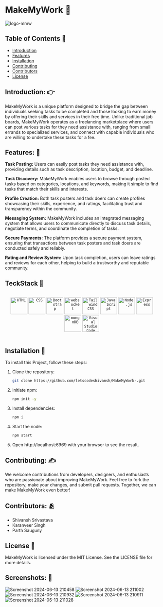 # MakeMyWork :space_invader:

![logo-mmw](https://github.com/letscodeshivansh/MakeMyWork-MERN/assets/125864444/64a90d2f-c430-4401-ba4b-3b8622ea6540)


## Table of Contents :robot:

- [Introduction](#introduction)
- [Features](#features)
- [Installation](#installation)
- [Contributing](#contributing)
- [Contributors](#contributors)
- [License](#license)

## Introduction: :point_right:

 MakeMyWork is a unique platform designed to bridge the gap between individuals seeking tasks to be completed and those looking to earn money by offering their skills and services in their free time. Unlike traditional job boards, MakeMyWork operates as a freelancing marketplace where users can post various tasks for they need assistance with, ranging from small errands to specialized services, and connect with capable individuals who are willing to undertake these tasks for a fee.
<br>

## Features: 	🤌

**Task Posting:** Users can easily post tasks they need assistance with, providing details such as task description, location, budget, and deadline.

**Task Discovery:** MakeMyWork enables users to browse through posted tasks based on categories, locations, and keywords, making it simple to find tasks that match their skills and interests.

**Profile Creation:** Both task posters and task doers can create profiles showcasing their skills, experience, and ratings, facilitating trust and transparency within the community.

**Messaging System:** MakeMyWork includes an integrated messaging system that allows users to communicate directly to discuss task details, negotiate terms, and coordinate the completion of tasks.

**Secure Payments:** The platform provides a secure payment system, ensuring that transactions between task posters and task doers are conducted safely and reliably.

**Rating and Review System:** Upon task completion, users can leave ratings and reviews for each other, helping to build a trustworthy and reputable community.

## TeckStack 🤖

<br>
<div align="center">
	<code><img width="55" src="https://user-images.githubusercontent.com/25181517/192158954-f88b5814-d510-4564-b285-dff7d6400dad.png" alt="HTML" title="HTML"/></code>
	<code><img width="55" src="https://user-images.githubusercontent.com/25181517/183898674-75a4a1b1-f960-4ea9-abcb-637170a00a75.png" alt="CSS" title="CSS"/></code>
	<code><img width="55" src="https://user-images.githubusercontent.com/25181517/183898054-b3d693d4-dafb-4808-a509-bab54cf5de34.png" alt="Bootstrap" title="Bootstrap"/></code>
	<code><img width="55" src="https://user-images.githubusercontent.com/25181517/187070862-03888f18-2e63-4332-95fb-3ba4f2708e59.png" alt="websocket" title="websocket"/></code>
	<code><img width="55" src="https://user-images.githubusercontent.com/25181517/202896760-337261ed-ee92-4979-84c4-d4b829c7355d.png" alt="Tailwind CSS" title="Tailwind CSS"/></code>
	<code><img width="55" src="https://user-images.githubusercontent.com/25181517/117447155-6a868a00-af3d-11eb-9cfe-245df15c9f3f.png" alt="JavaScript" title="JavaScript"/></code>
	<code><img width="55" src="https://user-images.githubusercontent.com/25181517/183568594-85e280a7-0d7e-4d1a-9028-c8c2209e073c.png" alt="Node.js" title="Node.js"/></code>
	<code><img width="55" src="https://user-images.githubusercontent.com/25181517/183859966-a3462d8d-1bc7-4880-b353-e2cbed900ed6.png" alt="Express" title="Express"/></code>
	<code><img width="55" src="https://user-images.githubusercontent.com/25181517/182884177-d48a8579-2cd0-447a-b9a6-ffc7cb02560e.png" alt="mongoDB" title="mongoDB"/></code>
	<code><img width="55" src="https://user-images.githubusercontent.com/25181517/192108891-d86b6220-e232-423a-bf5f-90903e6887c3.png" alt="Visual Studio Code" title="Visual Studio Code"/></code>
</div>
<br>

## Installation 🦿

To install this Project, follow these steps:

1. Clone the repository:

    ```bash
    git clone https://github.com/letscodeshivansh/MakeMyWork-.git
    ```

2. Initiate npm:

    ```bash
    npm init -y
    ```

3. Install dependencies:

    ```bash
    npm i
    ```

4. Start the node:

    ```bash
    npm start
    ```

 4. Open http://localhost:6969 with your browser to see the result.

## Contributing: ✍️

We welcome contributions from developers, designers, and enthusiasts who are passionate about improving MakeMyWork. Feel free to fork the repository, make your changes, and submit pull requests. Together, we can make MakeMyWork even better!


## Contributors: 🫂

- Shivansh Srivastava
- Karanveer Singh
- Parth Sauguny


## License 👮

MakeMyWork is licensed under the MIT License. See the LICENSE file for more details.

## Screenshots: 📱

![Screenshot 2024-06-13 210458](https://github.com/letscodeshivansh/MakeMyWork-MERN/assets/125864444/ab8c51cd-dee1-4457-acfe-ab867652d687)
![Screenshot 2024-06-13 211002](https://github.com/letscodeshivansh/MakeMyWork-MERN/assets/125864444/3387b491-cab0-4077-93ac-6189087e4215)
![Screenshot 2024-06-13 210932](https://github.com/letscodeshivansh/MakeMyWork-MERN/assets/125864444/806f5a6d-2081-4c39-8211-e6c92bdc5b08)
![Screenshot 2024-06-13 210911](https://github.com/letscodeshivansh/MakeMyWork-MERN/assets/125864444/dd9d8718-1042-4ef1-8255-534c6ff4a969)
![Screenshot 2024-06-13 211028](https://github.com/letscodeshivansh/MakeMyWork-MERN/assets/125864444/9d7f7e72-b971-45e3-8bb5-4559debed18e)
